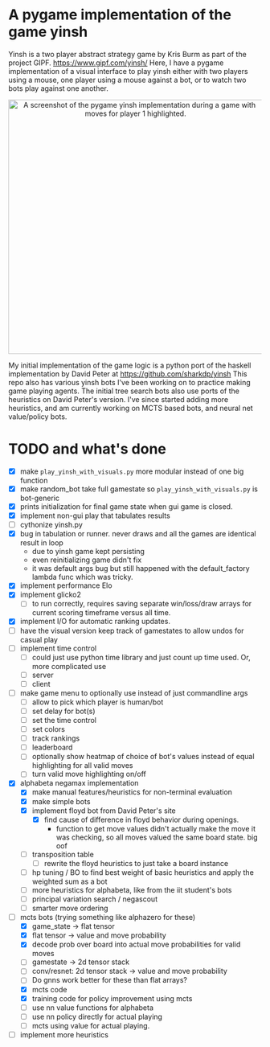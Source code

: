 # A pygame implementation of the game yinsh
Yinsh is a two player abstract strategy game by Kris Burm as part of the project GIPF.
https://www.gipf.com/yinsh/
Here, I have a pygame implementation of a visual interface to play yinsh either with two players using a mouse, one player using a mouse against a bot, or to watch two bots play against one another.
<p align="center">
  <img width="506" alt="A screenshot of the pygame yinsh implementation during a game with moves for player 1 highlighted. " src="https://github.com/ChaoticNeutralily/yinsh/assets/156118924/f00fff10-ee86-40fa-b8a3-a96cd0591cdc">
</p>

My initial implementation of the game logic is a python port of the haskell implementation by David Peter at https://github.com/sharkdp/yinsh
This repo also has various yinsh bots I've been working on to practice making game playing agents.
The initial tree search bots also use ports of the heuristics on David Peter's version.
I've since started adding more heuristics, and am currently working on MCTS based bots, and neural net value/policy bots.

# TODO and what's done

- [x] make `play_yinsh_with_visuals.py` more modular instead of one big function
- [x] make random_bot take full gamestate so `play_yinsh_with_visuals.py` is bot-generic
- [x] prints initialization for final game state when gui game is closed.
- [x] implement non-gui play that tabulates results
- [ ] cythonize yinsh.py
- [x] bug in tabulation or runner. never draws and all the games are identical result in loop
  - due to yinsh game kept persisting
  - even reinitializing game didn't fix
  - it was default args bug but still happened with the default_factory lambda func which was tricky.
- [x] implement performance Elo
- [x] implement glicko2
  - [ ] to run correctly, requires saving separate win/loss/draw arrays for current scoring timeframe versus all time.
- [x] implement I/O for automatic ranking updates. 
- [ ] have the visual version keep track of gamestates to allow undos for casual play
- [ ] implement time control
  - [ ] could just use python time library and just count up time used.
Or, more complicated use
  - [ ] server
  - [ ] client
- [ ] make game menu to optionally use instead of just commandline args
  - [ ] allow to pick which player is human/bot
  - [ ] set delay for bot(s)
  - [ ] set the time control
  - [ ] set colors
  - [ ] track rankings
  - [ ] leaderboard
  - [ ] optionally show heatmap of choice of bot's values instead of equal highlighting for all valid moves
  - [ ] turn valid move highlighting on/off
- [x] alphabeta negamax implementation
  - [x] make manual features/heuristics for non-terminal evaluation
  - [x] make simple bots
  - [x] implement floyd bot from David Peter's site
    - [x] find cause of difference in floyd behavior during openings.
      - function to get move values didn't actually make the move it was checking, so all moves valued the same board state. big oof
  - [ ] transposition table
    - [ ] rewrite the floyd heuristics to just take a board instance
  - [ ] hp tuning / BO to find best weight of basic heuristics and apply the weighted sum as a bot
  - [ ] more heuristics for alphabeta, like from the iit student's bots
  - [ ] principal variation search / negascout
  - [ ] smarter move ordering
- [ ] mcts bots (trying something like alphazero for these)
  - [x] game_state -> flat tensor
  - [x] flat tensor -> value and move probability
  - [x] decode prob over board into actual move probabilities for valid moves
  - [ ] gamestate -> 2d tensor stack
  - [ ] conv/resnet: 2d tensor stack -> value and move probability
  - [ ] Do gnns work better for these than flat arrays?
  - [x] mcts code
  - [x] training code for policy improvement using mcts
  - [ ] use nn value functions for alphabeta
  - [ ] use nn policy directly for actual playing
  - [ ] mcts using value for actual playing.
- [ ] implement more heuristics
